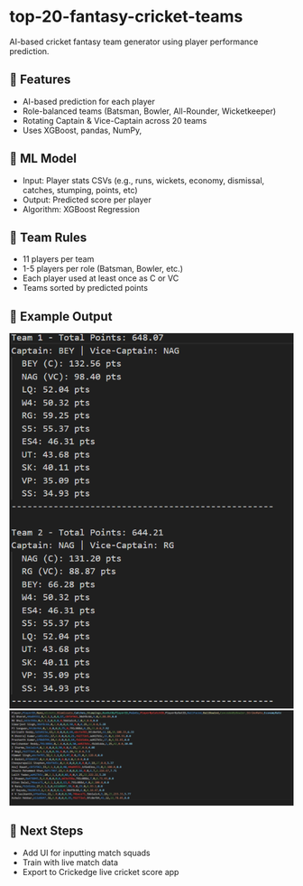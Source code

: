 # top-20-fantasy-cricket-teams
AI-based cricket fantasy team generator using player performance prediction.

## 🔧 Features
- AI-based prediction for each player
- Role-balanced teams (Batsman, Bowler, All-Rounder, Wicketkeeper)
- Rotating Captain & Vice-Captain across 20 teams
- Uses XGBoost, pandas, NumPy, 

## 🧠 ML Model
- Input: Player stats CSVs (e.g., runs, wickets, economy, dismissal, catches, stumping, points, etc)
- Output: Predicted score per player
- Algorithm: XGBoost Regression

## 🎯 Team Rules
- 11 players per team
- 1-5 players per role (Batsman, Bowler, etc.)
- Each player used at least once as C or VC
- Teams sorted by predicted points

## 📸 Example Output

![Sample Output](assets/top-2_team.png)
![Sample Output](assets/csv_file.png)

## 📌 Next Steps
- Add UI for inputting match squads
- Train with live match data
- Export to Crickedge live cricket score app
